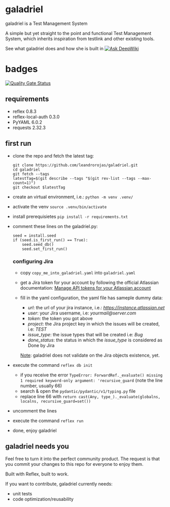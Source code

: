 # galadriel
galadriel is a Test Management System

A simple but yet straight to the point and functional Test Management System, which inherits inspiration from testlink and other existing tools.

See what galadriel does and how she is built in [![Ask DeepWiki](https://deepwiki.com/badge.svg)](https://deepwiki.com/leandrorojas/galadriel)

# badges
[![Quality Gate Status](https://sonarcloud.io/api/project_badges/measure?project=leandrorojas_galadriel&metric=alert_status)](https://sonarcloud.io/summary/new_code?id=leandrorojas_galadriel)

 ## requirements
* reflex 0.8.3
* reflex-local-auth 0.3.0
* PyYAML 6.0.2
* requests 2.32.3

## first run
* clone the repo and fetch the latest tag:
    ```
    git clone https://github.com/leandrorojas/galadriel.git
    cd galadriel
    git fetch --tags
    latestTag=$(git describe --tags "$(git rev-list --tags --max-count=1)")
    git checkout $latestTag
    ```
* create an virtual environment, i.e.: ```python -m venv .venv/```
* activate the venv ```source .venv/bin/activate```
* install prerequisietes ```pip install -r requirements.txt```
* comment these lines on the galadriel.py:
    ```
    seed = install.seed
    if (seed.is_first_run() == True):
        seed.seed_db()
        seed.set_first_run()
    ```
    ### configuring Jira
    * copy ```copy_me_into_galadriel.yaml``` into ```galadriel.yaml```
    * get a Jira token for your account by following the official Atlassian documentation: [Manage API tokens for your Atlassian account](https://support.atlassian.com/atlassian-account/docs/manage-api-tokens-for-your-atlassian-account/)
    * fill in the yaml configuration, the yaml file has sameple dummy data:
        * _url_: the url of your jira instance, i.e.: _https://instance.atlassian.net_
        * _user_: your Jira username, i.e: _yourmail@server.com_
        * _token_: the token you got above
        * _project_: the Jira project key in which the issues will be created, i.e: _TEST_
        * _issue_type_: the issue types that will be created i.e: _Bug_
        * _done_status_: the status in which the _issue_type_ is considered as Done by Jira

        <u>Note</U>: galadriel does not validate on the Jira objects existence, yet.

* execute the command ```reflex db init```
    * if you receive the error ```TypeError: ForwardRef._evaluate() missing 1 required keyword-only argument: 'recursive_guard``` (note the line number, usually 66)
    * search & open the ```pydantic/pydantic/v1/typing.py``` file
    * replace line 66 with ```return cast(Any, type_)._evaluate(globalns, localns, recursive_guard=set())```
* uncomment the lines
* execute the command ```reflex run```
* done, enjoy galadriel

## galadriel needs you
Feel free to turn it into the perfect community product. The request is that you commit your changes to this repo for everyone to enjoy them.

Built with Reflex, built to work.

If you want to contribute, galadriel currently needs:
* unit tests
* code optimization/reusability

